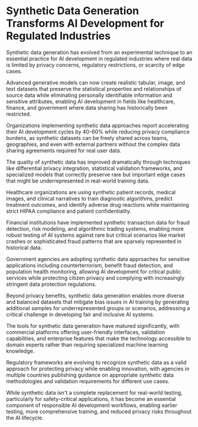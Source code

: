 # Synthetic Data Generation Transforms AI Development for Regulated Industries

Synthetic data generation has evolved from an experimental technique to an essential practice for AI development in regulated industries where real data is limited by privacy concerns, regulatory restrictions, or scarcity of edge cases.

Advanced generative models can now create realistic tabular, image, and text datasets that preserve the statistical properties and relationships of source data while eliminating personally identifiable information and sensitive attributes, enabling AI development in fields like healthcare, finance, and government where data sharing has historically been restricted.

Organizations implementing synthetic data approaches report accelerating their AI development cycles by 40-60% while reducing privacy compliance burdens, as synthetic datasets can be freely shared across teams, geographies, and even with external partners without the complex data sharing agreements required for real user data.

The quality of synthetic data has improved dramatically through techniques like differential privacy integration, statistical validation frameworks, and specialized models that correctly preserve rare but important edge cases that might be underrepresented in real-world training data.

Healthcare organizations are using synthetic patient records, medical images, and clinical narratives to train diagnostic algorithms, predict treatment outcomes, and identify adverse drug reactions while maintaining strict HIPAA compliance and patient confidentiality.

Financial institutions have implemented synthetic transaction data for fraud detection, risk modeling, and algorithmic trading systems, enabling more robust testing of AI systems against rare but critical scenarios like market crashes or sophisticated fraud patterns that are sparsely represented in historical data.

Government agencies are adopting synthetic data approaches for sensitive applications including counterterrorism, benefit fraud detection, and population health monitoring, allowing AI development for critical public services while protecting citizen privacy and complying with increasingly stringent data protection regulations.

Beyond privacy benefits, synthetic data generation enables more diverse and balanced datasets that mitigate bias issues in AI training by generating additional samples for underrepresented groups or scenarios, addressing a critical challenge in developing fair and inclusive AI systems.

The tools for synthetic data generation have matured significantly, with commercial platforms offering user-friendly interfaces, validation capabilities, and enterprise features that make the technology accessible to domain experts rather than requiring specialized machine learning knowledge.

Regulatory frameworks are evolving to recognize synthetic data as a valid approach for protecting privacy while enabling innovation, with agencies in multiple countries publishing guidance on appropriate synthetic data methodologies and validation requirements for different use cases.

While synthetic data isn't a complete replacement for real-world testing, particularly for safety-critical applications, it has become an essential component of responsible AI development workflows, enabling earlier testing, more comprehensive training, and reduced privacy risks throughout the AI lifecycle.